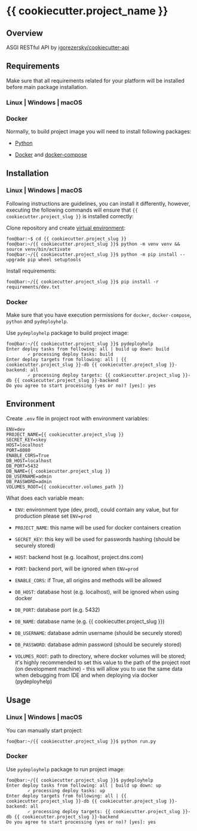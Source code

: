 # {{ cookiecutter.project_name }}

## Overview

ASGI RESTful API by [igorezersky/cookiecutter-api](https://github.com/igorezersky/cookiecutter-api)

## Requirements

Make sure that all requirements related for your platform will be installed before main package installation.

### Linux | Windows | macOS

### Docker

Normally, to build project image you will need to install following packages:

- [Python](https://python.org/downloads)

- [Docker](https://docs.docker.com/get-docker/) and [docker-compose](https://docs.docker.com/compose/install/)

## Installation

### Linux | Windows | macOS

Following instructions are guidelines, you can install it differently, however,
executing the following commands will ensure that `{{ cookiecutter.project_slug }}` is installed correctly:

Clone repository and create [virtual environment](https://docs.python.org/3/library/venv.html):

```console
foo@bar:~$ cd {{ cookiecutter.project_slug }}
foo@bar:~/{{ cookiecutter.project_slug }}$ python -m venv venv && source venv/bin/activate
foo@bar:~/{{ cookiecutter.project_slug }}$ python -m pip install --upgrade pip wheel setuptools
```

Install requirements:

```console
foo@bar:~/{{ cookiecutter.project_slug }}$ pip install -r requirements/dev.txt
```

### Docker

Make sure that you have execution permissions for `docker`, `docker-compose`, `python` and `pydeployhelp`.

Use `pydeployhelp` package to build project image:

```console
foo@bar:~/{{ cookiecutter.project_slug }}$ pydeployhelp
Enter deploy tasks from following: all | build up down: build
        ✓ processing deploy tasks: build
Enter deploy targets from following: all | {{ cookiecutter.project_slug }}-db {{ cookiecutter.project_slug }}-backend: all
        ✓ processing deploy targets: {{ cookiecutter.project_slug }}-db {{ cookiecutter.project_slug }}-backend
Do you agree to start processing (yes or no)? [yes]: yes
```

## Environment

Create `.env` file in project root with environment variables:

```text
ENV=dev
PROJECT_NAME={{ cookiecutter.project_slug }}
SECRET_KEY=skey
HOST=localhost
PORT=8080
ENABLE_CORS=True
DB_HOST=localhost
DB_PORT=5432
DB_NAME={{ cookiecutter.project_slug }}
DB_USERNAME=admin
DB_PASSWORD=admin
VOLUMES_ROOT={{ cookiecutter.volumes_path }}
```

What does each variable mean:

* `ENV`: environment type (dev, prod), could contain any value, but for production please set `ENV=prod`

* `PROJECT_NAME`: this name will be used for docker containers creation

* `SECRET_KEY`: this key will be used for passwords hashing (should be securely stored)

* `HOST`: backend host (e.g. localhost, project.dns.com)

* `PORT`: backend port, will be ignored when `ENV=prod`

* `ENABLE_CORS`: if True, all origins and methods will be allowed

* `DB_HOST`: database host (e.g. localhost), will be ignored when using docker

* `DB_PORT`: database port (e.g. 5432)

* `DB_NAME`: database name (e.g. {{ cookiecutter.project_slug }})

* `DB_USERNAME`: database admin username (should be securely stored)

* `DB_PASSWORD`: database admin password (should be securely stored)

* `VOLUMES_ROOT`: path to directory, where docker volumes will be stored; it's highly recommended to set this value to the path of the project root (on development machine) - this will allow you to use the same data when debugging from IDE and when deploying via docker (pydeployhelp)

## Usage

### Linux | Windows | macOS

You can manually start project:

```console
foo@bar:~/{{ cookiecutter.project_slug }}$ python run.py
```

### Docker

Use `pydeployhelp` package to run project image:

```console
foo@bar:~/{{ cookiecutter.project_slug }}$ pydeployhelp
Enter deploy tasks from following: all | build up down: up
        ✓ processing deploy tasks: up
Enter deploy targets from following: all | {{ cookiecutter.project_slug }}-db {{ cookiecutter.project_slug }}-backend: all
        ✓ processing deploy targets: {{ cookiecutter.project_slug }}-db {{ cookiecutter.project_slug }}-backend
Do you agree to start processing (yes or no)? [yes]: yes
```
